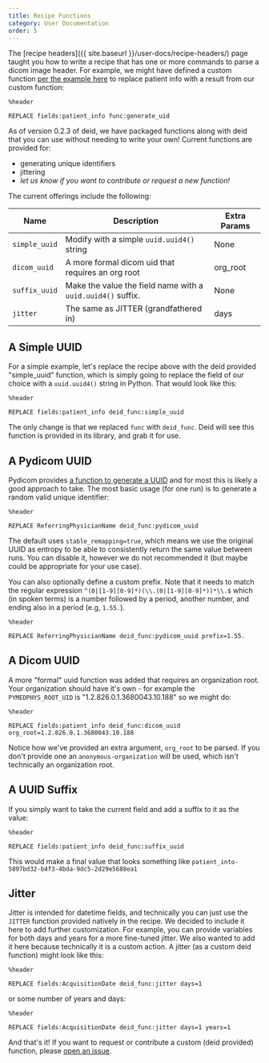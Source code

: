 ```yaml
---
title: Recipe Functions
category: User Documentation
order: 5
---
```


The [recipe headers]({{ site.baseurl }}/user-docs/recipe-headers/) page taught you
how to write a recipe that has one or more commands to parse a dicom image header.
For example, we might have defined a custom function [per the example here](https://pydicom.github.io/deid/examples/func-replace/)
to replace patient info with a result from our custom function:

```
%header

REPLACE fields:patient_info func:generate_uid
```

As of version 0.2.3 of deid, we have packaged functions along with deid that you can use without needing
to write your own! Current functions are provided for:

 - generating unique identifiers
 - jittering
 - *let us know if you want to contribute or request a new function!*

The current offerings include the following:

| Name          | Description | Extra Params |
|---------------|-------------|--------------|
| `simple_uuid` | Modify with a simple `uuid.uuid4()` string | None |
| `dicom_uuid` | A more formal dicom uid that requires an org root | org_root |
| `suffix_uuid` | Make the value the field name with a `uuid.uuid4()` suffix.  | None |
| `jitter`  | The same as JITTER (grandfathered in) | days |


## A Simple UUID

For a simple example, let's replace the recipe above with the deid provided "simple_uuid" function,
which is simply going to replace the field of our choice with a `uuid.uuid4()` string in Python.
That would look like this:

```
%header

REPLACE fields:patient_info deid_func:simple_uuid
```

The only change is that we replaced `func` with `deid_func`. Deid will see this function
is provided in its library, and grab it for use.


## A Pydicom UUID

Pydicom provides [a function to generate a UUID](https://pydicom.github.io/pydicom/dev/reference/generated/pydicom.uid.generate_uid.html)
and for most this is likely a good approach to take. The most basic usage (for one run) is to generate a random valid
unique identifier:

```
%header

REPLACE ReferringPhysicianName deid_func:pydicom_uuid
```

The default uses `stable_remapping=true`, which means we use the original UUID as entropy
to be able to consistently return the same value between runs. You can disable it, however
we do not recommended it (but maybe could be appropriate for your use case).

You can also optionally define a custom prefix. Note that it needs to match the
regular expression `^(0|[1-9][0-9]*)(\\.(0|[1-9][0-9]*))*\\.$` which (in spoken terms)
is a number followed by a period, another number, and ending also in a period (e.g, `1.55.`).


```
%header

REPLACE ReferringPhysicianName deid_func:pydicom_uuid prefix=1.55.
```

## A Dicom UUID

A more "formal" uuid function was added that requires an organization root. Your
organization should have it's own - for example the `PYMEDPHYS_ROOT_UID` is
"1.2.826.0.1.3680043.10.188" so we might do:

```
%header

REPLACE fields:patient_info deid_func:dicom_uuid org_root=1.2.826.0.1.3680043.10.188
```
Notice how we've provided an extra argument, `org_root` to be parsed. If you don't
provide one an `anonymous-organization` will be used, which isn't technically an organization root.


## A UUID Suffix

If you simply want to take the current field and add a suffix to it as the value:

```
%header

REPLACE fields:patient_info deid_func:suffix_uuid
```
This would make a final value that looks something like `patient_into-5897bd32-b4f3-4bda-9dc5-2d29e5688ea1`


## Jitter

Jitter is intended for datetime fields, and technically you can just use the `JITTER` function provided
natively in the recipe. We decided to include it here to add further customization. For example, you can provide
variables for both days and years for a more fine-tuned jitter. We also wanted to add it here because
technically it is a custom action. A jitter (as a custom deid function) might look like this:

```
%header

REPLACE fields:AcquisitionDate deid_func:jitter days=1
```

or some number of years and days:

```
%header

REPLACE fields:AcquisitionDate deid_func:jitter days=1 years=1
```

And that's it! If you want to request or contribute a custom (deid provided) function, please
[open an issue](https://github.com/pydicom/deid/issues).
